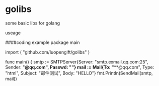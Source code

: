 # golibs
some basic libs for golang

useage

####coding example
package main

import (
  "github.com/luopengift/golibs"
)

func main() {
    smtp := SMTPServer{Server: "smtp.exmail.qq.com:25", Sender: "****@qq.com", Passwd: "******"}
    mail := Mail{To: "****@qq.com", Type: "html", Subject: "邮件测试", Body: "HELLO"}
    fmt.Println(SendMail(smtp, mail))
    
